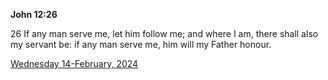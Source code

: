 **John 12:26**

26 If any man serve me, let him follow me; and where I am, there shall also my servant be: if any man serve me, him will my Father honour.

[Wednesday 14-February, 2024](https://getbible.life/kjv/John/12/26)
